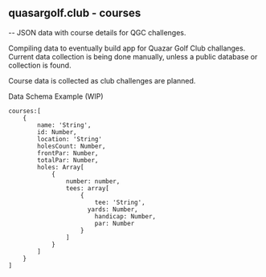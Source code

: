 ## quasargolf.club - courses
--
JSON data with course details for QGC challenges.

Compiling data to eventually build app for Quazar Golf Club challanges.
Current data collection is being done manually, unless a public database or collection is found.

Course data is collected as club challenges are planned.



Data Schema Example (WIP)
```
courses:[
    {
        name: 'String',
        id: Number,
        location: 'String'
        holesCount: Number,
        frontPar: Number,
        totalPar: Number,
        holes: Array[
            {
                number: number,
                tees: array[
                    {
                        tee: 'String',
                      yards: Number,
                        handicap: Number,
                        par: Number
                    }
                ]
            }
        ]
    }
]
```
